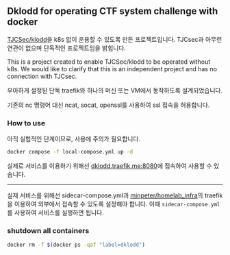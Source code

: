 ## Dklodd for operating CTF system challenge with docker

[TJCSec/klodd](https://github.com/TJCSec/klodd)을 k8s 없이 운용할 수 있도록 만든 프로젝트입니다.
TJCsec과 아무런 연관이 없으며 단독적인 프로젝트임을 밝힙니다.

This is a project created to enable TJCSec/klodd to be operated without k8s.
We would like to clarify that this is an independent project and has no connection with TJCsec.

우아하게 설정된 단독 traefik와 하나의 머신 또는 VM에서 동작하도록 설계되었습니다.

기존의 nc 명령어 대신 ncat, socat, openssl를 사용하여 ssl 접속을 허용합니다.

### How to use

아직 실험적인 단계이므로, 사용에 주의가 필요합니다.

```bash
docker compose -f local-compose.yml up -d
```

실제로 서비스를 이용하기 위해선 <dklodd.traefik.me:8080>에 접속하여 사용할 수 있습니다.

---

실제 서비스를 위해선 sidecar-compose.yml과 [minpeter/homelab_infra](https://github.com/minpeter/homelab_infra)의 traefik을 이용하여 외부에서 접속할 수 있도록 설정해야 합니다. 이때 `sidecar-compose.yml`를 사용하여 서비스를 실행하면 됩니다.

### shutdown all containers

```bash
docker rm -f $(docker ps -qaf "label=dklodd")
```
